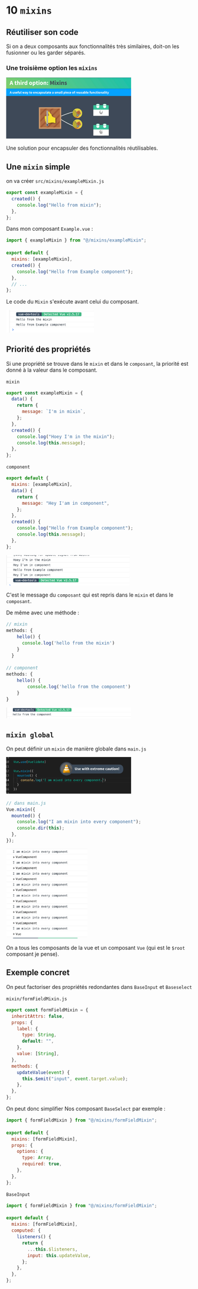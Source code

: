 # 10 `mixins`

## Réutiliser son code

Si on a deux composants aux fonctionnalités très similaires, doit-on les fusionner ou les garder séparés.

### Une troisième option les `mixins`

<img src="assets/Screenshot2020-11-20at15.15.26.png" alt="Screenshot 2020-11-20 at 15.15.26" style="zoom:33%;" />

Une solution pour encapsuler des fonctionnalités réutilisables.

## Une `mixin` simple

on va créer `src/mixins/exampleMixin.js`

```js
export const exampleMixin = {
  created() {
    console.log("Hello from mixin");
  },
};
```

Dans mon composant `Example.vue` :

```js
import { exampleMixin } from "@/mixins/exampleMixin";

export default {
  mixins: [exampleMixin],
  created() {
    console.log("Hello from Example component");
  },
  // ...
};
```

Le code du `Mixin` s'exécute avant celui du composant.

<img src="assets/Screenshot2020-11-20at15.48.13.png" alt="Screenshot 2020-11-20 at 15.48.13" style="zoom:33%;" />

## Priorité des propriétés

Si une propriété se trouve dans le `mixin` et dans le `composant`, la priorité est donné à la valeur dans le composant.

`mixin`

```js
export const exampleMixin = {
  data() {
    return {
      message: `I'm in mixin`,
    };
  },
  created() {
    console.log("Hoey I'm in the mixin");
    console.log(this.message);
  },
};
```

`component`

```js
export default {
  mixins: [exampleMixin],
  data() {
    return {
      message: "Hey I'am in component",
    };
  },
  created() {
    console.log("Hello from Example component");
    console.log(this.message);
  },
};
```

<img src="assets/Screenshot2020-11-20at15.56.05.png" alt="Screenshot 2020-11-20 at 15.56.05" style="zoom:33%;" />

C'est le message du `composant` qui est repris dans le `mixin` et dans le `composant`.

De même avec une méthode :

```js
// mixin
methods: {
    hello() {
      console.log('hello from the mixin')
    }
  }

// component
methods: {
    hello() {
        console.log('hello from the component')
    }
}
```

<img src="assets/Screenshot2020-11-20at16.01.34.png" alt="Screenshot 2020-11-20 at 16.01.34" style="zoom:33%;" />

## `mixin global`

On peut définir un `mixin` de manière globale dans `main.js`

<img src="assets/Screenshot2020-11-20at16.02.34.png" alt="Screenshot 2020-11-20 at 16.02.34" style="zoom:33%;" />

```js
// dans main.js
Vue.mixin({
  mounted() {
    console.log("I am mixin into every component");
    console.dir(this);
  },
});
```

<img src="assets/Screenshot2020-11-20at16.10.15.png" alt="Screenshot 2020-11-20 at 16.10.15" style="zoom:33%;" />

On a tous les composants de la vue et un composant `Vue` (qui est le `$root` composant je pense).

## Exemple concret

On peut factoriser des propriétés redondantes dans `BaseInput` et `Baseselect`

`mixin/formFieldMixin.js`

```js
export const formFieldMixin = {
  inheritAttrs: false,
  props: {
    label: {
      type: String,
      default: "",
    },
    value: [String],
  },
  methods: {
    updateValue(event) {
      this.$emit("input", event.target.value);
    },
  },
};
```

On peut donc simplifier Nos composant `BaseSelect` par exemple :

```js
import { formFieldMixin } from "@/mixins/formFieldMixin";

export default {
  mixins: [formFieldMixin],
  props: {
    options: {
      type: Array,
      required: true,
    },
  },
};
```

`BaseInput`

```js
import { formFieldMixin } from "@/mixins/formFieldMixin";

export default {
  mixins: [formFieldMixin],
  computed: {
    listeners() {
      return {
        ...this.$listeners,
        input: this.updateValue,
      };
    },
  },
};
```
